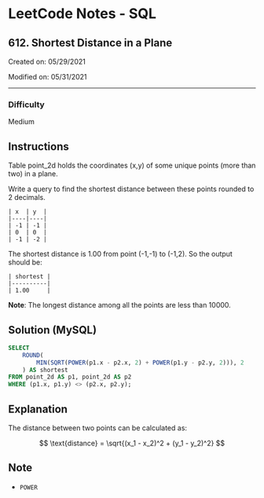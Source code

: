 # LeetCode Notes - SQL

## 612. Shortest Distance in a Plane

Created on: 05/29/2021

Modified on: 05/31/2021

---

### Difficulty

Medium

## Instructions

Table point_2d holds the coordinates (x,y) of some unique points (more than two) 
in a plane.

Write a query to find the shortest distance between these points rounded to 2 
decimals.
 
```
| x  | y  |
|----|----|
| -1 | -1 |
| 0  | 0  |
| -1 | -2 |
```

The shortest distance is 1.00 from point (-1,-1) to (-1,2). So the output 
should be:
 
```
| shortest |
|----------|
| 1.00     |
```

**Note**: The longest distance among all the points are less than 10000.

## Solution (MySQL)

``` sql
SELECT 
    ROUND(
        MIN(SQRT(POWER(p1.x - p2.x, 2) + POWER(p1.y - p2.y, 2))), 2
    ) AS shortest
FROM point_2d AS p1, point_2d AS p2
WHERE (p1.x, p1.y) <> (p2.x, p2.y);
```

## Explanation

The distance between two points can be calculated as:

$$
\text{distance} = \sqrt{(x_1 - x_2)^2 + (y_1 - y_2)^2}
$$

## Note

- `POWER`